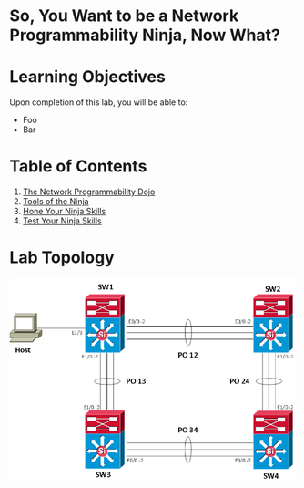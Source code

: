 # So, You Want to be a Network Programmability Ninja, Now What?

# Learning Objectives

Upon completion of this lab, you will be able to:

* Foo
* Bar

# Table of Contents

1. [The Network Programmability Dojo](LTRDEV-1100-Guide-01.md)
2. [Tools of the Ninja](LTRDEV-1100-Guide-02.md)
3. [Hone Your Ninja Skills](LTRDEV-1100-Guide-03.md)
4. [Test Your Ninja Skills](LTRDEV-1100-Guide-04.md)

# Lab Topology

![Lab Topology](assets/LTRDEV-1100-Topology.png)
